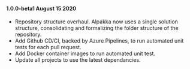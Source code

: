 #### 1.0.0-beta1 August 15 2020 ####

- Repository structure overhaul. Alpakka now uses a single solution structure, consolidating and formalizing the folder structure of the repository.
- Add Github CD/CI, backed by Azure Pipelines, to run automated unit tests for each pull request.
- Add Docker container images to run automated unit test.
- Update all projects to use the latest dependancies.
